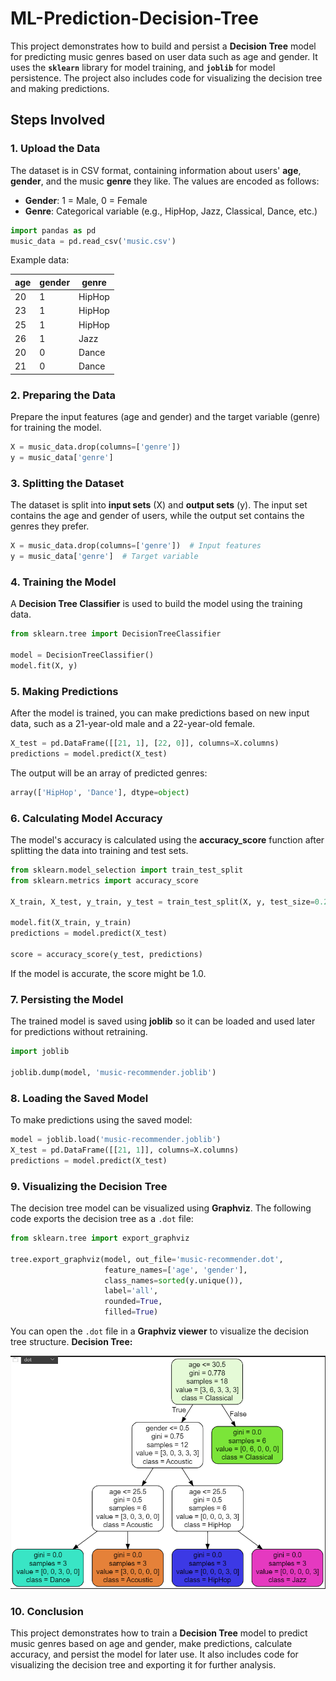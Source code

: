 # ML-Prediction-Decision-Tree

This project demonstrates how to build and persist a **Decision Tree** model for predicting music genres based on user data such as age and gender. It uses the **`sklearn`** library for model training, and **`joblib`** for model persistence. The project also includes code for visualizing the decision tree and making predictions.

## Steps Involved

### 1. **Upload the Data**
The dataset is in CSV format, containing information about users' **age**, **gender**, and the music **genre** they like. The values are encoded as follows:
- **Gender**: 1 = Male, 0 = Female
- **Genre**: Categorical variable (e.g., HipHop, Jazz, Classical, Dance, etc.)

```python
import pandas as pd
music_data = pd.read_csv('music.csv')
```

Example data:

| age | gender | genre    |
| --- | ------ | -------- |
| 20  | 1      | HipHop   |
| 23  | 1      | HipHop   |
| 25  | 1      | HipHop   |
| 26  | 1      | Jazz     |
| 20  | 0      | Dance    |
| 21  | 0      | Dance    |

### 2. **Preparing the Data**
Prepare the input features (age and gender) and the target variable (genre) for training the model.

```python
X = music_data.drop(columns=['genre'])
y = music_data['genre']
```

### 3. **Splitting the Dataset**
The dataset is split into **input sets** (X) and **output sets** (y). The input set contains the age and gender of users, while the output set contains the genres they prefer.

```python
X = music_data.drop(columns=['genre'])  # Input features
y = music_data['genre']  # Target variable
```

### 4. **Training the Model**
A **Decision Tree Classifier** is used to build the model using the training data.

```python
from sklearn.tree import DecisionTreeClassifier

model = DecisionTreeClassifier()
model.fit(X, y)
```

### 5. **Making Predictions**
After the model is trained, you can make predictions based on new input data, such as a 21-year-old male and a 22-year-old female.

```python
X_test = pd.DataFrame([[21, 1], [22, 0]], columns=X.columns)
predictions = model.predict(X_test)
```

The output will be an array of predicted genres:

```python
array(['HipHop', 'Dance'], dtype=object)
```

### 6. **Calculating Model Accuracy**
The model's accuracy is calculated using the **accuracy_score** function after splitting the data into training and test sets.

```python
from sklearn.model_selection import train_test_split
from sklearn.metrics import accuracy_score

X_train, X_test, y_train, y_test = train_test_split(X, y, test_size=0.2)

model.fit(X_train, y_train)
predictions = model.predict(X_test)

score = accuracy_score(y_test, predictions)
```

If the model is accurate, the score might be 1.0.

### 7. **Persisting the Model**
The trained model is saved using **joblib** so it can be loaded and used later for predictions without retraining.

```python
import joblib

joblib.dump(model, 'music-recommender.joblib')
```

### 8. **Loading the Saved Model**
To make predictions using the saved model:

```python
model = joblib.load('music-recommender.joblib')
X_test = pd.DataFrame([[21, 1]], columns=X.columns)
predictions = model.predict(X_test)
```

### 9. **Visualizing the Decision Tree**
The decision tree model can be visualized using **Graphviz**. The following code exports the decision tree as a `.dot` file:

```python
from sklearn.tree import export_graphviz

tree.export_graphviz(model, out_file='music-recommender.dot',
                     feature_names=['age', 'gender'],
                     class_names=sorted(y.unique()),
                     label='all',
                     rounded=True,
                     filled=True)
```

You can open the `.dot` file in a **Graphviz viewer** to visualize the decision tree structure.
**Decision Tree:**

![image alt](https://github.com/Fakhrul-Ahmed/ML-Prediction-Decision-Tree/blob/main/Decision%20%20Tree.PNG?raw=true)

### 10. **Conclusion**
This project demonstrates how to train a **Decision Tree** model to predict music genres based on age and gender, make predictions, calculate accuracy, and persist the model for later use. It also includes code for visualizing the decision tree and exporting it for further analysis.
